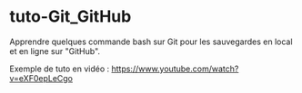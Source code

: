# tuto-Git_GitHub
Apprendre quelques commande bash sur Git pour les sauvegardes en local et en ligne sur "GitHub".

Exemple de tuto en vidéo : https://www.youtube.com/watch?v=eXF0epLeCgo
